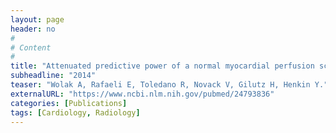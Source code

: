 ```yaml
---
layout: page
header: no
#
# Content
#
title: "Attenuated predictive power of a normal myocardial perfusion scan in young smokers."
subheadline: "2014"
teaser: "Wolak A, Rafaeli E, Toledano R, Novack V, Gilutz H, Henkin Y."
externalURL: "https://www.ncbi.nlm.nih.gov/pubmed/24793836"
categories: [Publications]
tags: [Cardiology, Radiology]
---
```

